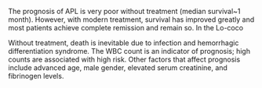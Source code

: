 The prognosis of APL is very poor without treatment (median survival~1 month). However, with modern treatment, survival has improved greatly and most patients achieve complete remission and remain so. In the Lo-coco

Without treatment, death is inevitable due to infection and hemorrhagic differentiation syndrome. The WBC count is an indicator of prognosis; high counts are associated with high risk. Other factors that affect prognosis include advanced age, male gender, elevated serum creatinine, and fibrinogen levels.
